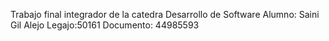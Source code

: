 Trabajo final integrador de la catedra Desarrollo de Software
Alumno: Saini Gil Alejo
Legajo:50161
Documento: 44985593
